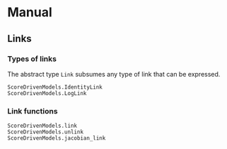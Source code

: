 # Manual

## Links

### Types of links

The abstract type `Link` subsumes any type of link that can be expressed.

```@docs
ScoreDrivenModels.IdentityLink
ScoreDrivenModels.LogLink
```

### Link functions

```@docs
ScoreDrivenModels.link
ScoreDrivenModels.unlink
ScoreDrivenModels.jacobian_link
```

